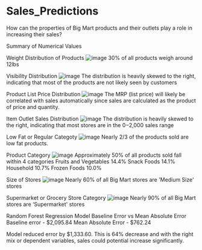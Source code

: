 # Sales_Predictions
How can the properties of Big Mart products and their outlets play a role in increasing their sales? 

Summary of Numerical Values

Weight Distribution of Products
![image](https://user-images.githubusercontent.com/63200324/126095670-33168653-30d8-485d-96f0-38eb52d394ef.png)
30% of all products weigh around 12lbs

Visibility Distribution
![image](https://user-images.githubusercontent.com/63200324/126095738-7e3e44c1-564b-45f8-94e5-f4fb31236589.png)
The distribution is heavily skewed to the right, indicating that most of the products are not likely seen by customers

Product List Price Distribution
![image](https://user-images.githubusercontent.com/63200324/126095800-48ac49da-d7fc-4dac-8182-21a7c6f3fd7b.png)
The MRP (list price) will likely be correlated with sales automatically since sales are calculated as the product of price and quantity. 

Item Outlet Sales Distribution 
![image](https://user-images.githubusercontent.com/63200324/126095867-711f2f37-ccc4-4e7f-b98c-037cbbbe1bbb.png)
The distribution is heavily skewed to the right, indicating that most stores are in the $0-$2,000 sales range

Low Fat or Regular Categoty
![image](https://user-images.githubusercontent.com/63200324/126095955-053da498-02e4-4f2d-894e-9947d9b7b7b0.png)
Nearly 2/3 of the products sold are low fat products.

Product Category
![image](https://user-images.githubusercontent.com/63200324/126096025-95dcffb2-652e-41ee-a4e5-2e067b5bdf5b.png)
Approximately 50% of all products sold fall within 4 categories
Fruits and Vegetables 14.4%
Snack Foods 14.1%
Household 10.7%
Frozen Foods 10.0%

Size of Stores
![image](https://user-images.githubusercontent.com/63200324/126096090-47146cac-2560-40a0-8f15-904bddda76df.png)
Nearly 60% of all Big Mart stores are 'Medium Size' stores

Supermarket or Grocery Store Category
![image](https://user-images.githubusercontent.com/63200324/126096156-7277be42-fe5b-439f-8753-9b78cb4b66fd.png)
Nearly 90% of all Big Mart stores are ‘Supermarket' stores

Random Forest Regression Model
  Baseline Error vs Mean Absolute Error
    Baseline error - $2,095.84
    Mean Absolute Error - $762.24

Model reduced error by $1,333.60. This is 64% decrease and with the right mix or dependent variables, sales could potential increase significantly. 













